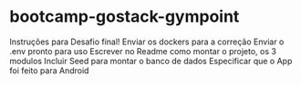 # bootcamp-gostack-gympoint

Instruções para Desafio final!
Enviar os dockers para a correção
Enviar o .env pronto para uso
Escrever no Readme como montar o projeto, os 3 modulos
Incluir Seed para montar o banco de dados
Especificar que o App foi feito para Android
